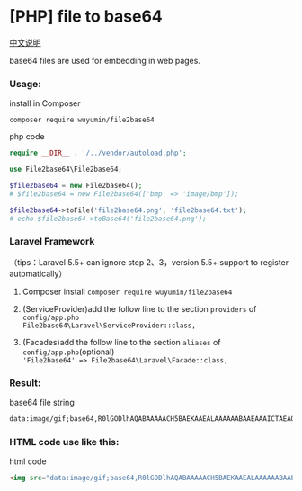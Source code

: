 # [PHP] file to base64

[中文说明](https://github.com/wuyumin/File2base64/blob/master/README-CN.md)

base64 files are used for embedding in web pages.

### Usage:

install in Composer

`composer require wuyumin/file2base64`

php code
```php
require __DIR__ . '/../vendor/autoload.php';

use File2base64\File2base64;

$file2base64 = new File2base64();
# $file2base64 = new File2base64(['bmp' => 'image/bmp']);

$file2base64->toFile('file2base64.png', 'file2base64.txt');
# echo $file2base64->toBase64('file2base64.png');
```

### Laravel Framework
（tips：Laravel 5.5+ can ignore step 2、3，version 5.5+ support to register automatically）
1. Composer install `composer require wuyumin/file2base64`
2. (ServiceProvider)add the follow line to the section `providers` of `config/app.php`  
  `File2base64\Laravel\ServiceProvider::class,`

3. (Facades)add the follow line to the section `aliases` of `config/app.php`(optional)  
  `'File2base64' => File2base64\Laravel\Facade::class,`

### Result:

base64 file string
```html
data:image/gif;base64,R0lGODlhAQABAAAAACH5BAEKAAEALAAAAAABAAEAAAICTAEAOw==
```

### HTML code use like this:

html code
```html
<img src="data:image/gif;base64,R0lGODlhAQABAAAAACH5BAEKAAEALAAAAAABAAEAAAICTAEAOw==" alt="">
```

